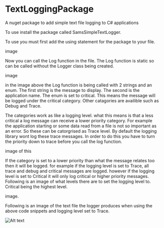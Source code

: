 # TextLoggingPackage
A nuget package to add simple text file logging to C# applications 

To use install the package called SamsSimpleTextLogger.

To use you must first add the using statement for the package to your file.

image

Now you can call the Log function in the file. The Log function is static so can be called without the Logger class being created.

image

in the image above the Log function is being called with 2 strings and an enum. The first string is the message to display. The second is the application name. The enum is set to critical. This means the message will be logged under the critical category. Other catagories are availible such as Debug and Trace.

The categories work as like a logging level. what this means is that a less critical a log message can receive a lower priority category. For example the application starting or some data read from a file is not so important as an error. So these can be catorgrised as Trace level. By default the logging library wont log these trace messages. In order to do this you have to turn the priority down to trace before you call the log function. 

image of this

If the category is set to a lower priority than what the message relates too then it will be logged. for example if the logging level is set to Trace, all trace and debug and critical messages are logged. however if the logging level is set to Critical it will only log critical or higher priority messages. Following is an image of what levels there are to set the logging level to. Critical being the highest level.

image.

Following is an image of the text file the logger produces when using the above code snippets and logging level set to Trace.

![Alt text](https://cloud.githubusercontent.com/assets/7986716/22067719/5a9a464c-dd8a-11e6-91a9-15ee69a2364e.png "Log file")

